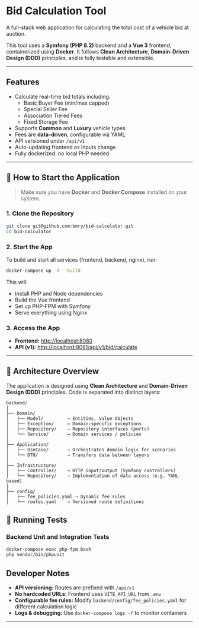 # Bid Calculation Tool

A full-stack web application for calculating the total cost of a vehicle bid at auction.

This tool uses a **Symfony (PHP 8.2)** backend and a **Vue 3** frontend, containerized using **Docker**. It follows **Clean Architecture**, **Domain-Driven Design (DDD)** principles, and is fully testable and extensible.

---

## Features

- Calculate real-time bid totals including:
    - Basic Buyer Fee (min/max capped)
    - Special Seller Fee
    - Association Tiered Fees
    - Fixed Storage Fee
- Supports **Common** and **Luxury** vehicle types
- Fees are **data-driven**, configurable via YAML
- API versioned under `/api/v1`
- Auto-updating frontend as inputs change
- Fully dockerized: no local PHP needed

---

## 🚀 How to Start the Application

> Make sure you have **Docker** and **Docker Compose** installed on your system.

### 1. Clone the Repository

```bash
git clone git@github.com:bmry/bid-calculator.git
cd bid-calculator
```

### 2. Start the App

To build and start all services (frontend, backend, nginx), run:

```bash
docker-compose up -d --build
```

This will:
- Install PHP and Node dependencies
- Build the Vue frontend
- Set up PHP-FPM with Symfony
- Serve everything using Nginx

### 3. Access the App

- **Frontend:** [http://localhost:8080](http://localhost:8080)
- **API (v1):** [http://localhost:8081/api/v1/bid/calculate](http://localhost:8081/api/v1/bid/calculate)

---

## 🧠 Architecture Overview

The application is designed using **Clean Architecture** and **Domain-Driven Design (DDD)** principles. Code is separated into distinct layers:

```
backend/
│
├── Domain/
│   ├── Model/         → Entities, Value Objects
│   ├── Exception/     → Domain-specific exceptions
│   ├── Repository/    → Repository interfaces (ports)
│   └── Service/       → Domain services / policies
│
├── Application/
│   ├── UseCase/       → Orchestrates domain logic for scenarios
│   └── DTO/           → Transfers data between layers
│
├── Infrastructure/
│   ├── Controller/    → HTTP input/output (Symfony controllers)
│   └── Repository/    → Implementation of data access (e.g. YAML-based)
│
├── config/
│   ├── fee_policies.yaml → Dynamic fee rules
│   └── routes.yaml    → Versioned route definitions
```

## 🧪 Running Tests

### Backend Unit and Integration Tests

```bash
docker-compose exec php-fpm bash
php vendor/bin/phpunit
```

## Developer Notes

- **API versioning:** Routes are prefixed with `/api/v1`
- **No hardcoded URLs:** Frontend uses `VITE_API_URL` from `.env`
- **Configurable fee rules:** Modify `backend/config/fee_policies.yaml` for different calculation logic
- **Logs & debugging:** Use `docker-compose logs -f` to monitor containers

---
